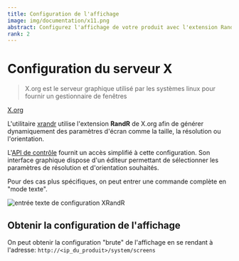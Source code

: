 ```yaml
---
title: Configuration de l'affichage
image: img/documentation/x11.png
abstract: Configurez l'affichage de votre produit avec l'extension RandR
rank: 2
---
```


# Configuration du serveur X

 > X.org est le serveur graphique utilisé par les systèmes linux pour fournir un gestionnaire de fenêtres

<div class="text-right"><a href="https://doc.ubuntu-fr.org/xorg">X.org</a></div>

L'utilitaire [xrandr](https://doc.ubuntu-fr.org/xrandr) utilise l'extension **RandR** de X.org afin de générer dynamiquement des paramètres d'écran comme la taille, la résolution ou l'orientation.

L'[API de contrôle](/dev/fr/references/control-api) fournit un accès simplifié à cette configuration. Son interface graphique dispose d'un éditeur permettant de sélectionner les paramètres de résolution et d'orientation souhaités.

Pour des cas plus spécifiques, on peut entrer une commande complète en "mode texte".

<img class="img-fluid" src="/static/img/how-to/XRandR_config.png" alt="entrée texte de configuration XRandR">

## Obtenir la configuration de l'affichage

On peut obtenir la configuration "brute" de l'affichage en se rendant à l'adresse: `http://<ip_du_produit>/system/screens`